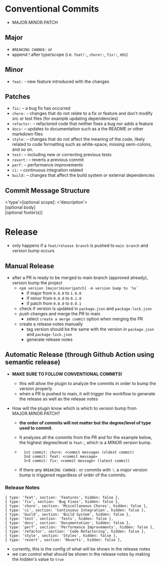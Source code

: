 # Conventional Commits

- MAJOR.MINOR.PATCH

## Major
- `BREAKING CHANGE:` or 
- append ! after type/scope (i.e. `feat!:`, `chore!:`, `fix!:`, etc)

## Minor
- `feat:` - new feature introduced with the changes

## Patches
- `fix:` – a bug fix has occurred
- `chore:` – changes that do not relate to a fix or feature and don't modify src or test files (for example updating dependencies)
- `refactor:` – refactored code that neither fixes a bug nor adds a feature
- `docs:` – updates to documentation such as a the README or other markdown files
- `style:` – changes that do not affect the meaning of the code, likely related to code formatting such as white-space, missing semi-colons, and so on.
- `test:` – including new or correcting previous tests
- `revert:` – reverts a previous commit
- `perf:` – performance improvements
- `ci:` – continuous integration related
- `build:` – changes that affect the build system or external dependencies

## Commit Message Structure
<'type'>[optional scope]: <'description'> \
[optional body] \
[optional footer(s)]

# Release
- only happens if a `feat/release branch` is pushed to `main branch` and version bump occurs

## Manual Release
- after a PR is ready to be merged to main branch (approved already), version bump the project
    - `` npm version [major|minor|patch] -m version bump to `%s` ``
        - if major from `0.0.0` to `1.0.0`
        - if minor from `0.0.0` to `0.1.0`
        - if patch from `0.0.0` to `0.0.1`
    - check if version is updated in `package.json` and `package-lock.json`
    - push changes and merge the PR to main
        - select `create a merge commit` option when merging the PR
    - create a release notes manually
        - tag version should be the same with the version in `package.json` and `package-lock.json`
        - generate release notes

## Automatic Release (through Github Action using semantic release)
- **MAKE SURE TO FOLLOW CONVENTIONAL COMMITS!**
    - this will allow the plugin to analyze the commits in order to bump the version properly
    - when a PR is pushed to main, it will trigger the workflow to generate the release as well as the release notes

- How will the plugin know which is which to version bump from MAJOR.MINOR.PATCH?
    - **the order of commits will not matter but the degree/level of type used to commit**. 
    - It analyzes all the commits from the PR and for the example below, the highest degree/level is `feat:`, which is a MINOR version bump.

    - ``` 
        1st commit: chore: <commit message> (oldest commit)
        2nd commit: feat: <commit message>
        3rd commit: fix: <commit message> (latest commit)
        ```

    - If there any `BREAKING CHANGE:` or commits with `!`, a major version bump is triggered regardless of order of the commits.

### Release Notes
```
{ type: 'feat', section: 'Features', hidden: false },
{ type: 'fix', section: 'Bug Fixes', hidden: false },
{ type: 'chore', section: 'Miscellaneous Chores', hidden: false },
{ type: 'ci', section: 'Continuous Integration', hidden: false },
{ type: 'build', section: 'Build System', hidden: false },
{ type: 'test', section: 'Tests', hidden: false },
{ type: 'docs', section: 'Documentation', hidden: false },
{ type: 'perf', section: 'Performance Improvements', hidden: false },
{ type: 'refactor', section: 'Code Refactoring', hidden: false },
{ type: 'style', section: 'Styles', hidden: false },
{ type: 'revert', section: 'Reverts', hidden: false },
```
- currently, this is the config of what will be shown in the release notes
- we can control what should be shown in the release notes by making the hidden's value to `true` 